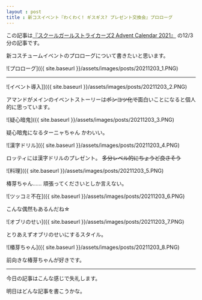 ```yaml
---
layout : post
title : 新コスイベント『わくわく! ギスギス? プレゼント交換会』プロローグ
---
```


この記事は[『スクールガールストライカーズ2 Advent Calendar 2021』](https://adventar.org/calendars/6322) の12/3分の記事です。

新コスチュームイベントのプロローグについて書きたいと思います。

![プロローグ]({{ site.baseurl }}/assets/images/posts/20211203_1.PNG)

---

![イベント導入]]({{ site.baseurl }}/assets/images/posts/20211203_2.PNG)

アマンドがメインのイベントストーリーは~~ポンコツ化で~~面白いことになると個人的に思っています。


![疑心暗鬼]({{ site.baseurl }}/assets/images/posts/20211203_3.PNG)

疑心暗鬼になるターニャちゃん かわいい。


![漢字ドリル]({{ site.baseurl }}/assets/images/posts/20211203_4.PNG)

ロッティには漢字ドリルのプレゼント。 ~~多分レベル的にちょうど良さそう~~


![料理]({{ site.baseurl }}/assets/images/posts/20211203_5.PNG)

椿芽ちゃん…… 頑張ってくださいとしか言えない。


![ツッコミ不在]({{ site.baseurl }}/assets/images/posts/20211203_6.PNG)

こんな偶然もあるんだね☆


![オブリのせい]({{ site.baseurl }}/assets/images/posts/20211203_7.PNG)

とりあえずオブリのせいにするスタイル。


![椿芽ちゃん]({{ site.baseurl }}/assets/images/posts/20211203_8.PNG)

前向きな椿芽ちゃんが好きです。

---

今日の記事はこんな感じで失礼します。

明日はどんな記事を書こうかな。